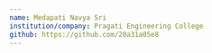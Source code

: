 ```yaml
---
name: Medapati Navya Sri
institution/company: Pragati Engineering College
github: https://github.com/20a31a05e8
---
```

